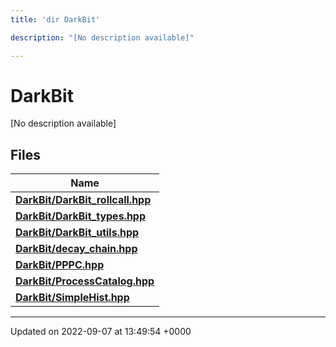 ```yaml
---
title: 'dir DarkBit'

description: "[No description available]"

---
```


# DarkBit



[No description available]

## Files

| Name           |
| -------------- |
| **[DarkBit/DarkBit_rollcall.hpp](/documentation/code/files/darkbit__rollcall_8hpp/#file-darkbit-rollcallhpp)**  |
| **[DarkBit/DarkBit_types.hpp](/documentation/code/files/darkbit__types_8hpp/#file-darkbit-typeshpp)**  |
| **[DarkBit/DarkBit_utils.hpp](/documentation/code/files/darkbit__utils_8hpp/#file-darkbit-utilshpp)**  |
| **[DarkBit/decay_chain.hpp](/documentation/code/files/decay__chain_8hpp/#file-decay-chainhpp)**  |
| **[DarkBit/PPPC.hpp](/documentation/code/files/pppc_8hpp/#file-pppchpp)**  |
| **[DarkBit/ProcessCatalog.hpp](/documentation/code/files/processcatalog_8hpp/#file-processcataloghpp)**  |
| **[DarkBit/SimpleHist.hpp](/documentation/code/files/simplehist_8hpp/#file-simplehisthpp)**  |






-------------------------------

Updated on 2022-09-07 at 13:49:54 +0000

